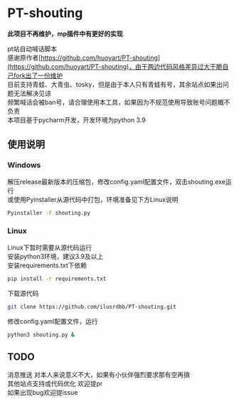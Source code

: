 # PT-shouting

**此项目不再维护，mp插件中有更好的实现**

pt站自动喊话脚本  
感谢原作者[https://github.com/huoyart/PT-shouting](https://github.com/huoyart/PT-shouting)，由于两边代码风格差异过大干脆自己fork出了一份维护   
目前支持青蛙、大青虫、tosky，但是由于本人只有青蛙有号，其余站点如果出问题无法解决见谅  
频繁喊话会被ban号，请合理使用本工具，如果因为不规范使用导致账号问题概不负责  
本项目基于pycharm开发，开发环境为python 3.9  

## 使用说明
### Windows
解压release最新版本的压缩包，修改config.yaml配置文件，双击shouting.exe运行  
或使用Pyinstaller从源代码中打包，环境准备见下方Linux说明  
~~~bash
Pyinstaller -F shouting.py
~~~
### Linux
Linux下暂时需要从源代码运行  
安装python3环境，建议3.9及以上  
安装requirements.txt下依赖  
~~~bash
pip install -r requirements.txt
~~~
下载源代码  
~~~bash
git clone https://github.com/ilusrdbb/PT-shouting.git
~~~
修改config.yaml配置文件，运行  
~~~bash
python3 shouting.py &
~~~

## TODO
消息推送 对本人来说意义不大，如果有小伙伴强烈要求那有空再搞  
其他站点支持或代码优化 欢迎提pr  
如果出现bug欢迎提issue  
